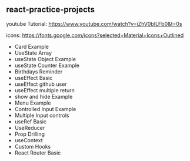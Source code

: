 ## react-practice-projects

youtube Tutorial: https://www.youtube.com/watch?v=iZhV0bILFb0&t=0s

icons: https://fonts.google.com/icons?selected=Material+Icons+Outlined

- Card Example
- UseState Array
- useState Object Example
- useState Counter Example
- Birthdays Reminder
- useEffect Basic
- useEffect github user
- useEffect multiple return
- show and hide Example
- Menu Example
- Controlled Input Example
- Multiple Input controls
- useRef Basic
- UseReducer
- Prop Drilling
- useContext
- Custom Hooks
- React Router Basic
